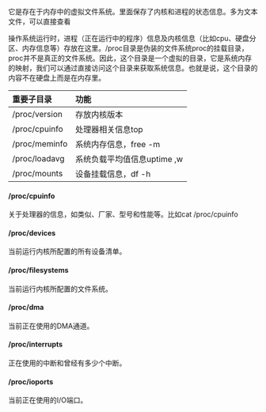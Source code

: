 它是存在于内存中的虚拟文件系统。里面保存了内核和进程的状态信息。多为文本文件，可以直接查看

操作系统运行时，进程（正在运行中的程序）信息及内核信息（比如cpu、硬盘分区、内存信息等）存放在这里。/proc目录是伪装的文件系统proc的挂载目录，proc并不是真正的文件系统。因此，这个目录是一个虚拟的目录，它是系统内存的映射，我们可以通过直接访问这个目录来获取系统信息。也就是说，这个目录的内容不在硬盘上而是在内存里。

| 重要子目录 | 功能 |
| :--- | :--- |
| /proc/version | 存放内核版本 |
| /proc/cpuinfo | 处理器相关信息top |
| /proc/meminfo | 系统内存信息，free -m |
| /proc/loadavg | 系统负载平均值信息uptime ,w |
| /proc/mounts | 设备挂载信息，df -h |

#### /proc/cpuinfo

关于处理器的信息，如类似、厂家、型号和性能等。比如cat /proc/cpuinfo

#### /proc/devices

当前运行内核所配置的所有设备清单。

#### /proc/filesystems

当前运行内核所配置的文件系统。

#### /proc/dma

当前正在使用的DMA通道。

#### /proc/interrupts

正在使用的中断和曾经有多少个中断。

#### /proc/ioports

当前正在使用的I/O端口。

